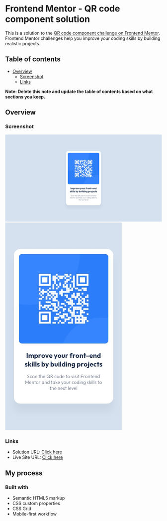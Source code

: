 # Frontend Mentor - QR code component solution

This is a solution to the [QR code component challenge on Frontend Mentor](https://www.frontendmentor.io/challenges/qr-code-component-iux_sIO_H). Frontend Mentor challenges help you improve your coding skills by building realistic projects.

## Table of contents

- [Overview](#overview)
  - [Screenshot](#screenshot)
  - [Links](#links)

**Note: Delete this note and update the table of contents based on what sections you keep.**

## Overview

### Screenshot

![](./design/desktop-design.jpg)
![](./design/mobile-design.jpg)

### Links

- Solution URL: [Click here](https://www.frontendmentor.io/solutions/qr-code-component-html-and-css-tiLSHy1fpA)
- Live Site URL: [Click here](https://israeljrx.github.io/qrcode-frontendmentor/)

## My process

### Built with

- Semantic HTML5 markup
- CSS custom properties
- CSS Grid
- Mobile-first workflow

